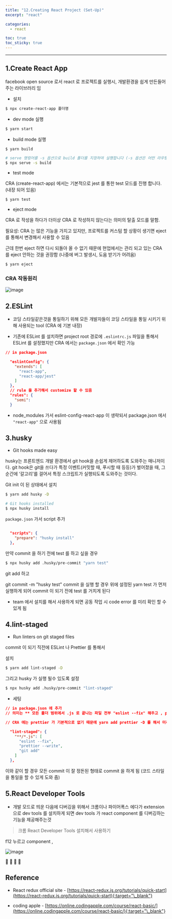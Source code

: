 ```yaml
---
title: "12.Creating React Project (Set-Up)"
excerpt: "react"

categories:
  - react

toc: true
toc_sticky: true
---
```


---

## 1.Create React App

facebook open source 로서 react 로 프로젝트를 실행시, 개발환경을 쉽게 만든들어 주는 라이브러리 임

- 설치

```bash
$ npx create-react-app 폴더명
```

- dev mode 실행

```bash
$ yarn start
```

- build mode 실행

```bash
$ yarn build

# serve 명렁어를 -s 옵션으로 build 폴더를 지정하여 실행합니다 (-s 옵션은 어떤 라우팅으로 요청해도 index.html 을 응답하도록 합니다)
$ npx serve -s build
```

- test mode

CRA (create-react-app) 에서는 기본적으로 jest 를 통한 test 모드를 진행 합니다. (내장 되어 있음)

```bash
$ yarn test
```

- eject mode

CRA 로 작성을 하다가 더이상 CRA 로 작성하지 않는다는 의미의 탈출 모드를 말함.

필요성: CRA 는 많은 기능을 가지고 있지만, 프로젝트를 커스텀 할 상황이 생기면 eject 를 통해서 변경해서 사용할 수 있음

근데 한번 eject 하면 다시 되돌아 올 수 없기 때문에 현업에서는 관리 되고 있는 CRA 를 eject 안하는 것을 권장함 (나중에 버그 발생시, 도움 받기가 어려움)

```bash
$ yarn eject
```

### CRA 작동원리

![image](https://user-images.githubusercontent.com/28912774/127589565-45d89136-3623-4853-83df-33009057de41.png)

## 2.ESLint

- 코딩 스타일같은것을 통일하기 위해 모든 개발자들이 코딩 스타일을 통일 시키기 위해 사용되는 tool (CRA 에 기본 내장)

- 기존에 ESLint 를 설치하면 project root 경로에 `.eslintrc.js` 파일을 통해서 ESLint 를 설정했지만 CRA 에서는 `package.json` 에서 확인 가능

```json
// in package.json

  "eslintConfig": {
    "extends": [
      "react-app",
      "react-app/jest"
    ]
  },
  // rule 을 추가해서 customize 할 수 있음
  "rules": {
    "semi":
  }
```

- node_modules 가서 eslint-config-react-app 이 생략되서 package.json 에서 `"react-app"` 으로 사용됨

## 3.husky

- Git hooks made easy

husky는 프론트엔드 개발 환경에서 git hook을 손쉽게 제어하도록 도와주는 매니저이다. git hook은 git을 쓰다가 특정 이벤트(커밋할 때, 푸시할 때 등등)가 벌어졌을 때, 그 순간에 ‘갈고리’를 걸어서 특정 스크립트가 실행되도록 도와주는 것이다.

Git init 이 된 상태에서 설치

```bash
$ yarn add husky -D

# Git hooks installed
$ npx husky install
```

`package.json` 가서 script 추가

```json

  "scripts": {
    "prepare": "husky install"
  },
```

만약 commit 을 하기 전에 test 를 하고 싶을 경우

```bash
$ npx husky add .husky/pre-commit "yarn test"
```

git add 하고

git commit -m "husky test" commit 을 실행 할 경우 위에 설정된 yarn test 가 먼저 실행하게 되어 commit 이 되기 전에 test 를 거치게 된다

- team 에서 설치를 해서 사용하게 되면 공동 작업 시 code error 를 미리 확인 할 수 있게 됨

## 4.lint-staged

- Run linters on git staged files

commit 이 되기 직전에 ESLint 나 Prettier 를 통해서

설치

```bash
$ yarn add lint-staged -D
```

그리고 husky 가 실행 될수 있도록 설정

```bash
$ npx husky add .husky/pre-commit "lint-staged"
```

- 세팅

```json
// in package.json 에 추가
// 의미는 ** 모든 폴더 범위에서 .js 로 끝나는 파일 전부 "eslint --fix" 해주고 , prettier 를 통해서 양식을 알맞게 고쳐준 다음에 "git add" 해주는 것임

// CRA 에는 prettier 가 기본적으로 없기 때문에 yarn add prettier -D 를 해서 미리 설치 해줘야 함

  "lint-staged": {
    "**/*.js": [
      "eslint --fix",
      "prettier --write",
      "git add"
    ]
  },

```

이와 같이 할 경우 모든 commit 이 잘 정돈된 형태로 commit 을 하게 됨 (코드 스타일을 통일을 할 수 있게 도와 줌)

## 5.React Developer Tools

- 개발 모드로 띄운 다음에 디버깅을 위해서 크롬이나 파이어폭스 에다가 extension 으로 dev tools 를 설치하게 되면 dev tools 가 react component 를 디버깅하는 기능을 제공해주는것

> 크롬 React Developer Tools 설치해서 사용하기

f12 누르고 component ,

![image](https://user-images.githubusercontent.com/28912774/127589565-45d89136-3623-4853-83df-33009057de41.png)

🔶 🔷 📌 🔑

## Reference

- React redux official site - [https://react-redux.js.org/tutorials/quick-start](https://react-redux.js.org/tutorials/quick-start){:target="\_blank"}

- coding apple - [https://online.codingapple.com/course/react-basic/](https://online.codingapple.com/course/react-basic/){:target="\_blank"}
